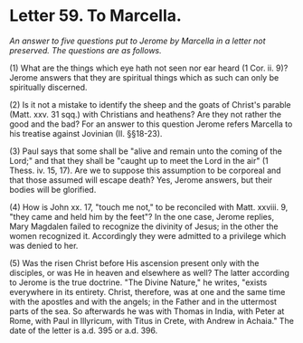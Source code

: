 <h1>Letter 59. To Marcella.</h1>

<p><i>An answer to five questions put to Jerome by Marcella in a letter not preserved. The questions are as follows.</i></p>

(1) What are the things which eye hath not seen nor ear heard (1 Cor. ii. 9)? Jerome answers that they are spiritual things which as such can only be spiritually discerned.

(2) Is it not a mistake to identify the sheep and the goats of Christ's parable (Matt. xxv. 31 sqq.) with Christians and heathens? Are they not rather the good and the bad? For an answer to this question Jerome refers Marcella to his treatise against Jovinian (II. &#167;&#167;18-23).

(3) Paul says that some shall be "alive and remain unto the coming of the Lord;" and that they shall be "caught up to meet the Lord in the air" (1 Thess. iv. 15, 17). Are we to suppose this assumption to be corporeal and that those assumed will escape death? Yes, Jerome answers, but their bodies will be glorified.

(4) How is John xx. 17, "touch me not," to be reconciled with Matt. xxviii. 9, "they came and held him by the feet"? In the one case, Jerome replies, Mary Magdalen failed to recognize the divinity of Jesus; in the other the women recognized it. Accordingly they were admitted to a privilege which was denied to her.

(5) Was the risen Christ before His ascension present only with the disciples, or was He in heaven and elsewhere as well? The latter according to Jerome is the true doctrine. "The Divine Nature," he writes, "exists everywhere in its entirety. Christ, therefore, was at one and the same time with the apostles and with the angels; in the Father and in the uttermost parts of the sea. So afterwards he was with Thomas in India, with Peter at Rome, with Paul in Illyricum, with Titus in Crete, with Andrew in Achaia." The date of the letter is a.d. 395 or a.d. 396.